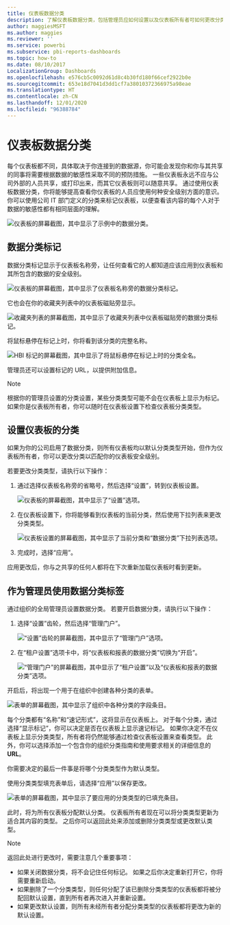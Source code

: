 ```yaml
---
title: 仪表板数据分类
description: 了解仪表板数据分类，包括管理员应如何设置以及仪表板所有者可如何更改分类。
author: maggiesMSFT
ms.author: maggies
ms.reviewer: ''
ms.service: powerbi
ms.subservice: pbi-reports-dashboards
ms.topic: how-to
ms.date: 08/10/2017
LocalizationGroup: Dashboards
ms.openlocfilehash: e576cb5c0092d61d8c4b30fd180f66cef2922b0e
ms.sourcegitcommit: 653e18d7041d3dd1cf7a38010372366975a98eae
ms.translationtype: HT
ms.contentlocale: zh-CN
ms.lasthandoff: 12/01/2020
ms.locfileid: "96388784"
---
```

# <a name="dashboard-data-classification"></a>仪表板数据分类
每个仪表板都不同，具体取决于你连接到的数据源，你可能会发现你和你与其共享的同事将需要根据数据的敏感性采取不同的预防措施。 一些仪表板永远不应与公司外部的人员共享，或打印出来，而其它仪表板则可以随意共享。 通过使用仪表板数据分类，你将能够提高查看你仪表板的人员应使用何种安全级别方面的意识。 你可以使用公司 IT 部门定义的分类来标记仪表板，以便查看该内容的每个人对于数据的敏感性都有相同层面的理解。

![仪表板的屏幕截图，其中显示了示例中的数据分类。](media/service-data-classification/dashboard_tagged_as_hbi.png)

## <a name="data-classification-tags"></a>数据分类标记
数据分类标记显示于仪表板名称旁，让任何查看它的人都知道应该应用到仪表板和其所包含的数据的安全级别。

![仪表板的屏幕截图，其中显示了仪表板名称旁的数据分类标记。](media/service-data-classification/tag_next_to_title.png)

它也会在你的收藏夹列表中的仪表板磁贴旁显示。

![收藏夹列表的屏幕截图，其中显示了收藏夹列表中仪表板磁贴旁的数据分类标记。](media/service-data-classification/tag_on_dashboard_tile.png)

将鼠标悬停在标记上时，你将看到该分类的完整名称。

![HBI 标记的屏幕截图，其中显示了将鼠标悬停在标记上时的分类全名。 ](media/service-data-classification/tag_tooltip.png)

管理员还可以设置标记的 URL，以提供附加信息。

> [!NOTE]
> 根据你的管理员设置的分类设置，某些分类类型可能不会在仪表板上显示为标记。 如果你是仪表板所有者，你可以随时在仪表板设置下检查仪表板分类类型。
> 
> 

## <a name="setting-a-dashboards-classification"></a>设置仪表板的分类
如果为你的公司启用了数据分类，则所有仪表板均以默认分类类型开始，但作为仪表板所有者，你可以更改分类以匹配你的仪表板安全级别。

若要更改分类类型，请执行以下操作：

1. 通过选择仪表板名称旁的省略号，然后选择“设置”，转到仪表板设置。
   
    ![仪表板的屏幕截图，其中显示了“设置”选项。](media/service-data-classification/dashboard_settings.png)
2. 在仪表板设置下，你将能够看到仪表板的当前分类，然后使用下拉列表来更改分类类型。
   
    ![仪表板设置的屏幕截图，其中显示了当前分类和“数据分类”下拉列表选项。](media/service-data-classification/classification_setting_dropdown.png)
3. 完成时，选择“应用”。

应用更改后，你与之共享的任何人都将在下次重新加载仪表板时看到更新。

## <a name="working-with-data-classification-tags-as-an-admin"></a>作为管理员使用数据分类标签
通过组织的全局管理员设置数据分类。 若要开启数据分类，请执行以下操作：

1. 选择“设置”齿轮，然后选择“管理门户”。
   
    ![“设置”齿轮的屏幕截图，其中显示了“管理门户”选项。](media/service-data-classification/admin_portal_in_settings.png)
2. 在“租户设置”选项卡中，将“仪表板和报表的数据分类”切换为“开启”。
   
    ![“管理门户”的屏幕截图，其中显示了“租户设置”以及“仪表板和报表的数据分类”选项。](media/service-data-classification/data_classification_switch_location.png)

开启后，将出现一个用于在组织中创建各种分类的表单。

![表单的屏幕截图，其中显示了组织中各种分类的字段条目。](media/service-data-classification/blank_classification_form.png)

每个分类都有“名称”和“速记形式”，这将显示在仪表板上。 对于每个分类，通过选择“显示标记”，你可以决定是否在仪表板上显示速记标记。 如果你决定不在仪表板上显示分类类型，所有者将仍然能够通过检查仪表板设置来查看类型。 此外，你可以选择添加一个包含你的组织分类指南和使用要求相关的详细信息的 **URL**。  

你需要决定的最后一件事是将哪个分类类型作为默认类型。  

使用分类类型填充表单后，请选择“应用”以保存更改。

![表单的屏幕截图，其中显示了要应用的分类类型的已填充条目。](media/service-data-classification/filled_in_classification_form.png)

此时，将为所有仪表板分配默认分类。 仪表板所有者现在可以将分类类型更新为适合其内容的类型。 之后你可以返回此处来添加或删除分类类型或更改默认类型。  

> [!NOTE]
> 返回此处进行更改时，需要注意几个重要事项：
> 
> * 如果关闭数据分类，将不会记住任何标记。 如果之后你决定重新打开它，你将需要重新启动。  
> * 如果删除了一个分类类型，则任何分配了该已删除分类类型的仪表板都将被分配回默认设置，直到所有者再次进入并重新设置。  
> * 如果更改默认设置，则所有未经所有者分配分类类型的仪表板都将更改为新的默认设置。
> 
> 

